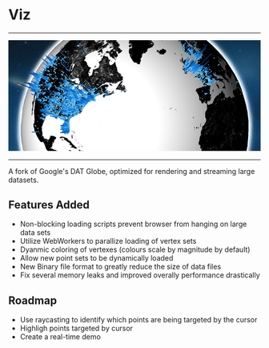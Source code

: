Viz
===
---


![Demo](https://raw.githubusercontent.com/Bellardia/Viz/gh-pages/preview.png "Demo Image")  
  
    
---
A fork of Google's DAT Globe, optimized for rendering and streaming large datasets.

Features Added
---

* Non-blocking loading scripts prevent browser from hanging on large data sets
* Utilize WebWorkers to parallize loading of vertex sets
* Dyanmic coloring of vertexes (colours scale by magnitude by default)
* Allow new point sets to be dynamically loaded
* New Binary file format to greatly reduce the size of data files
* Fix several memory leaks and improved overally performance drastically

Roadmap
---
* Use raycasting to identify which points are being targeted by the cursor
* Highligh points targeted by cursor
* Create a real-time demo
